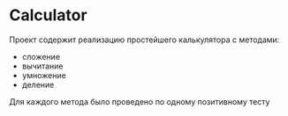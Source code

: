 # Calculator

Проект содержит реализацию простейшего калькулятора с методами:
* сложение
* вычитание
* умножение
* деление


Для каждого метода было проведено по одному позитивному тесту